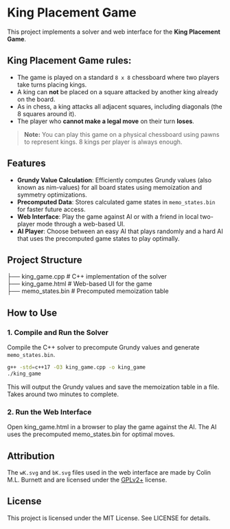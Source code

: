 # King Placement Game

This project implements a solver and web interface for the **King Placement Game**. 

## King Placement Game rules:
- The game is played on a standard `8 x 8` chessboard where two players take turns placing kings. 
- A king can **not** be placed on a square attacked by another king already on the board.
- As in chess, a king attacks all adjacent squares, including diagonals (the 8 squares around it).
- The player who **cannot make a legal move** on their turn **loses**.

> **Note:** You can play this game on a physical chessboard using pawns to represent kings. 8 kings per player is always enough.

## Features

- **Grundy Value Calculation**: Efficiently computes Grundy values (also known as nim-values) for all board states using memoization and symmetry optimizations.
- **Precomputed Data**: Stores calculated game states in `memo_states.bin` for faster future access.
- **Web Interface**: Play the game against AI or with a friend in local two-player mode through a web-based UI.
- **AI Player**: Choose between an easy AI that plays randomly and a hard AI that uses the precomputed game states to play optimally.

## Project Structure
 ├── king_game.cpp # C++ implementation of the solver  
 ├── king_game.html # Web-based UI for the game  
 ├── memo_states.bin # Precomputed memoization table  

## How to Use

### 1. Compile and Run the Solver
Compile the C++ solver to precompute Grundy values and generate `memo_states.bin`.

```bash
g++ -std=c++17 -O3 king_game.cpp -o king_game
./king_game
```

This will output the Grundy values and save the memoization table in a file. Takes around two minutes to complete.

### 2. Run the Web Interface
Open king_game.html in a browser to play the game against the AI. The AI uses the precomputed memo_states.bin for optimal moves.

## Attribution
The `wK.svg` and `bK.svg` files used in the web interface are made by Colin M.L. Burnett and are licensed under the [GPLv2+](https://www.gnu.org/licenses/old-licenses/gpl-2.0.txt) license.

## License
This project is licensed under the MIT License. See LICENSE for details.